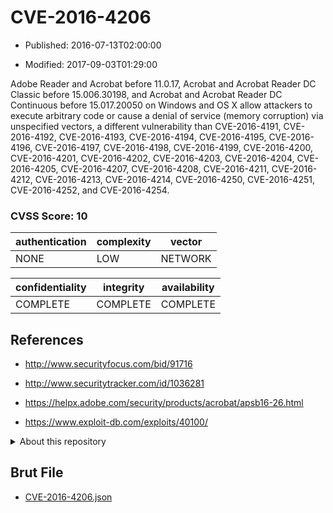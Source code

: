 # CVE-2016-4206

- Published: 2016-07-13T02:00:00

- Modified: 2017-09-03T01:29:00

Adobe Reader and Acrobat before 11.0.17, Acrobat and Acrobat Reader DC Classic before 15.006.30198, and Acrobat and Acrobat Reader DC Continuous before 15.017.20050 on Windows and OS X allow attackers to execute arbitrary code or cause a denial of service (memory corruption) via unspecified vectors, a different vulnerability than CVE-2016-4191, CVE-2016-4192, CVE-2016-4193, CVE-2016-4194, CVE-2016-4195, CVE-2016-4196, CVE-2016-4197, CVE-2016-4198, CVE-2016-4199, CVE-2016-4200, CVE-2016-4201, CVE-2016-4202, CVE-2016-4203, CVE-2016-4204, CVE-2016-4205, CVE-2016-4207, CVE-2016-4208, CVE-2016-4211, CVE-2016-4212, CVE-2016-4213, CVE-2016-4214, CVE-2016-4250, CVE-2016-4251, CVE-2016-4252, and CVE-2016-4254.

### CVSS Score: **10**

| authentication | complexity | vector |
| --- | --- | --- |
| NONE | LOW | NETWORK |

| confidentiality | integrity | availability |
| --- | --- | --- |
| COMPLETE | COMPLETE | COMPLETE |

## References

* http://www.securityfocus.com/bid/91716

* http://www.securitytracker.com/id/1036281

* https://helpx.adobe.com/security/products/acrobat/apsb16-26.html

* https://www.exploit-db.com/exploits/40100/

<details>
<summary>About this repository</summary> 

  This repository is part of the project [Live Hack CVE](https://github.com/Live-Hack-CVE). Main website can be found [www.live-hack.org](https://www.live-hack.org) 
  
  Made by [Sn0wAlice](https://github.com/Sn0wAlice) for the people that care about security and need to have a feed of the latest CVEs. Hope you enjoy it, don't forget to star the repo and follow me on [Twitter](https://twitter.com/Sn0wAlice) and [Github](https://github.com/Sn0wAlice). And that is my [personnal website](https://www.alice-snow.me/)

  - [Home Page](https://github.com/Live-Hack-CVE)
  - [Framework](https://github.com/Live-Hack-CVE/cve-framework)
  - [CVE database](https://github.com/Live-Hack-CVE/full_database)
  - [Changelog](https://github.com/Live-Hack-CVE/Changelog)
</details>

## Brut File

* [CVE-2016-4206.json](https://raw.githubusercontent.com/Live-Hack-CVE/full_database/main/cves/2016/CVE-2016-4206.json)

